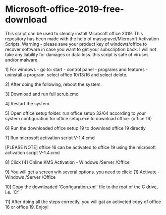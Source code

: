 # Microsoft-office-2019-free-download
This script can be used to cleanly install Microsoft office 2019. This repository has been made with the help of massgravel/Microsoft Activation Scripts. Warning - please save your product key of windows/office to recover software in case you want to get your subscription back. I will not take any liability for damages or data loss. this script is safe of viruses and/or malware.

1] For windows - go to: start - control panel - programs and features - uninstall a program. select office 10/13/16 and select delete.

2] After doing the following, reboot the system.

3] Download and run full scrub.cmd

4] Restart the system.

5] Open office setup folder. run office setup 32/64 according to your system configuration for office setup.exe to download office. (office 16)

6] Run the downloaded office setup 19 to download office 19 directly

7] Run microsoft activation script V-1.4.cmd

[PLEASE NOTE] office 16 can be activated to office 19 using the microsoft activation script V-1.4.cmd

8] Click [4] Online KMS Activation - Windows /Server /Office

9] You will get a screen wih several options. you need to click: [1] Activate - Windows /Server /Office

10] Copy the downloaded 'Configuration.xml' file to the root of the C drive, i.e. 'C:\'

11] After doing all the steps correctly, you will gat an activeted copy of office 16 or office 19. Enjoy!
